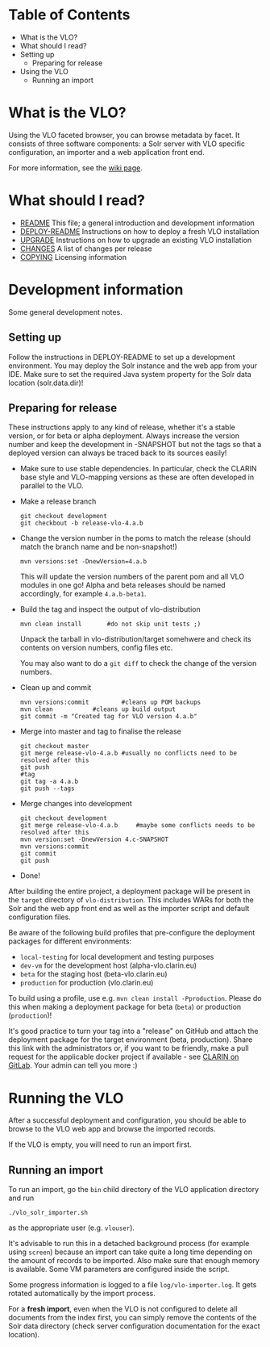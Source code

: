 # Table of Contents
- What is the VLO? 
- What should I read? 
- Setting up
	- Preparing for release
- Using the VLO
	- Running an import
	
# What is the VLO?

Using the VLO faceted browser, you can browse metadata by facet. It consists of three
software components: a Solr server with VLO specific configuration, an importer and a
web application front end.

For more information, see the [wiki page](https://trac.clarin.eu/wiki/CmdiVirtualLanguageObservatory).

# What should I read?

- [README](README.md)
	This file; a general introduction and development information
- [DEPLOY-README](DEPLOY-README.txt)
	Instructions on how to deploy a fresh VLO installation
- [UPGRADE](UPGRADE.txt)
	Instructions on how to upgrade an existing VLO installation
- [CHANGES](CHANGES.txt)
	A list of changes per release
- [COPYING](COPYING.txt)
	Licensing information

# Development information 

Some general development notes.

## Setting up 

Follow the instructions in DEPLOY-README to set up a development environment.
You may deploy the Solr instance and the web app from your IDE. Make sure to
set the required Java system property for the Solr data location (solr.data.dir)!

## Preparing for release 

These instructions apply to any kind of release, whether it's a stable
version, or for beta or alpha deployment. Always increase the version number
and keep the development in -SNAPSHOT but not the tags so that a deployed version
can always be traced back to its sources easily!

* Make sure to use stable dependencies. In particular, check the CLARIN base style
and VLO-mapping versions as these are often developed in parallel to the VLO.

* Make a release branch

	```
	git checkout development
	git checkbout -b release-vlo-4.a.b
	```

* Change the version number in the poms to match the release
  (should match the branch name and be non-snapshot!)

	```
	mvn versions:set -DnewVersion=4.a.b
	```

  This will update the version numbers of the parent pom and all VLO
  modules in one go! Alpha and beta releases should be named accordingly,
  for example `4.a.b-beta1`.

* Build the tag and inspect the output of vlo-distribution

	```
	mvn clean install 		#do not skip unit tests ;)
	```
	
  Unpack the tarball in vlo-distribution/target somehwere and check its
  contents on version numbers, config files etc.

  You may also want to do a `git diff` to check the change of the version
  numbers.

* Clean up and commit

	```
	mvn versions:commit 		#cleans up POM backups
	mvn clean			#cleans up build output
	git commit -m "Created tag for VLO version 4.a.b"
	```
* Merge into master and tag to finalise the release 

	```
	git checkout master
	git merge release-vlo-4.a.b	#usually no conflicts need to be resolved after this
	git push
	#tag
	git tag -a 4.a.b
	git push --tags
	```
	
* Merge changes into development

	```
	git checkout development
	git merge release-vlo-4.a.b		#maybe some conflicts needs to be resolved after this
	mvn version:set -DnewVersion 4.c-SNAPSHOT
	mvn versions:commit
	git commit
	git push
	```
* Done!

After building the entire project, a deployment package will be present in the
`target` directory of `vlo-distribution`. This includes WARs for both the Solr
and the web app front end as well as the importer script and default configuration
files.

Be aware of the following build profiles that pre-configure the deployment packages
for different environments:
- `local-testing` for local development and testing purposes
- `dev-vm` for the development host (alpha-vlo.clarin.eu)
- `beta` for the staging host (beta-vlo.clarin.eu)
- `production` for production (vlo.clarin.eu)

To build using a profile, use e.g. `mvn clean install -Pproduction`. Please do this
when making a deployment package for beta (`beta`) or production (`production`)!

It's good practice to turn your tag into a "release" on GitHub and attach the deployment
package for the target environment (beta, production). Share this link with the 
administrators or, if you want to be friendly, make a pull request for the applicable 
docker project if available - see [CLARIN on GitLab](https://gitlab.com/CLARIN-ERIC). Your
admin can tell you more :)

# Running the VLO 

After a successful deployment and configuration, you should be able to browse to
the VLO web app and browse the imported records.

If the VLO is empty, you will need to run an import first. 

## Running an import 

To run an import, go the `bin` child directory of the VLO application directory 
and run

`./vlo_solr_importer.sh`
	
as the appropriate user (e.g. `vlouser`). 

It's advisable to run this in a detached background process (for example using 
`screen`) because an import can take quite a long time depending on the amount
of records to be imported. Also make sure that enough memory is available. 
Some VM parameters are configured inside the script.

Some progress information is logged to a file `log/vlo-importer.log`. It gets
rotated automatically by the import process.

For a __fresh import__, even when the VLO is not configured to delete all documents
from the index first, you can simply remove the contents of the Solr data 
directory (check server configuration documentation for the exact location).
